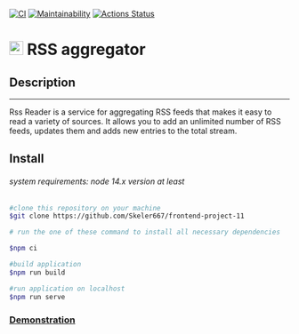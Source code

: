 [![CI](https://github.com/Skeler667/frontend-project-11/actions/workflows/demo.yml/badge.svg?event=push)](https://github.com/Skeler667/frontend-project-11/actions/workflows/lint.yml)
[![Maintainability](https://api.codeclimate.com/v1/badges/5df47e83973d08cba453/maintainability)](https://codeclimate.com/github/Skeler667/frontend-project-11/maintainability)
[![Actions Status](https://github.com/Skeler667/frontend-project-11/workflows/hexlet-check/badge.svg)](https://github.com/Skeler667/frontend-project-11/actions)

# <img src="https://plumanalytics.com/wp-content/uploads/2016/07/RSS.png" style="display: inline-block; width: 25px"> RSS aggregator

## Description

---

Rss Reader is a service for aggregating RSS feeds that makes it easy to read a variety of sources. It allows you to add an unlimited number of RSS feeds, updates them and adds new entries to the total stream.

## Install

###### system requirements: node 14.x version at least

```bash
#clone this repository on your machine
$git clone https://github.com/Skeler667/frontend-project-11

# run the one of these command to install all necessary dependencies

$npm ci

#build application
$npm run build

#run application on localhost
$npm run serve
```

### [Demonstration](https://frontend-project-11-obg2-skeler667.vercel.app/)
